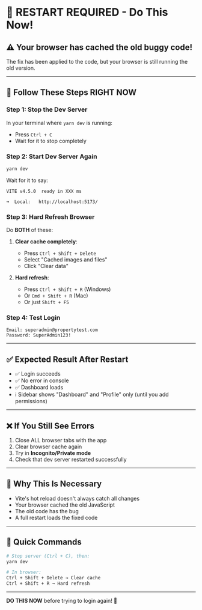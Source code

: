 # 🔄 RESTART REQUIRED - Do This Now!

## ⚠️ **Your browser has cached the old buggy code!**

The fix has been applied to the code, but your browser is still running the old version.

---

## 🚀 **Follow These Steps RIGHT NOW**

### **Step 1: Stop the Dev Server**

In your terminal where `yarn dev` is running:
- Press `Ctrl + C`
- Wait for it to stop completely

### **Step 2: Start Dev Server Again**

```bash
yarn dev
```

Wait for it to say:
```
VITE v4.5.0  ready in XXX ms

➜  Local:   http://localhost:5173/
```

### **Step 3: Hard Refresh Browser**

Do **BOTH** of these:

1. **Clear cache completely**:
   - Press `Ctrl + Shift + Delete`
   - Select "Cached images and files"
   - Click "Clear data"

2. **Hard refresh**:
   - Press `Ctrl + Shift + R` (Windows)
   - Or `Cmd + Shift + R` (Mac)
   - Or just `Shift + F5`

### **Step 4: Test Login**

```
Email: superadmin@propertytest.com
Password: SuperAdmin123!
```

---

## ✅ **Expected Result After Restart**

- ✅ Login succeeds
- ✅ No error in console
- ✅ Dashboard loads
- ℹ️ Sidebar shows "Dashboard" and "Profile" only (until you add permissions)

---

## ❌ **If You Still See Errors**

1. Close ALL browser tabs with the app
2. Clear browser cache again
3. Try in **Incognito/Private mode**
4. Check that dev server restarted successfully

---

## 📝 **Why This Is Necessary**

- Vite's hot reload doesn't always catch all changes
- Your browser cached the old JavaScript
- The old code has the bug
- A full restart loads the fixed code

---

## 🎯 **Quick Commands**

```bash
# Stop server (Ctrl + C), then:
yarn dev

# In browser:
Ctrl + Shift + Delete → Clear cache
Ctrl + Shift + R → Hard refresh
```

---

**DO THIS NOW** before trying to login again! 🚀


